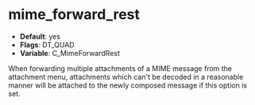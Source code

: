 # mime_forward_rest

- **Default**: yes
- **Flags**: DT_QUAD
- **Variable**: C_MimeForwardRest

When forwarding multiple attachments of a MIME message from the attachment
menu, attachments which can't be decoded in a reasonable manner will
be attached to the newly composed message if this option is set.
